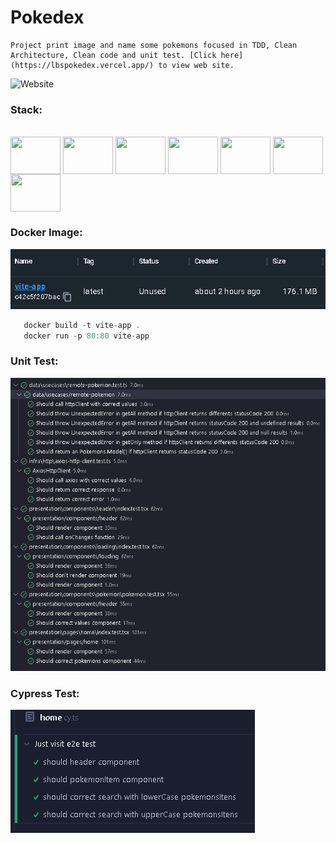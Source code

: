 # Pokedex
    Project print image and name some pokemons focused in TDD, Clean Architecture, Clean code and unit test. [Click here](https://lbspokedex.vercel.app/) to view web site.

![Website](https://github.com/LuizGustavoSena/Pokedex/blob/main/public/gif/pokemons.gif)

### Stack:

<div style="display: inline_block"><br>
  <img align="center" height="60" width="80" src="https://vitejs.dev/logo-with-shadow.png" />
  <img align="center" height="60" width="80" src="https://cdn.jsdelivr.net/gh/devicons/devicon/icons/react/react-original.svg" />
  <img align="center" height="60" width="80" src="https://cdn.jsdelivr.net/gh/devicons/devicon/icons/typescript/typescript-original.svg" />
  <img align="center" height="60" width="80" src="https://cdn.jsdelivr.net/gh/devicons/devicon/icons/css3/css3-original.svg" /> 
  <img align="center" height="60" width="80" src="https://www.cypress.io/images/layouts/navbar-brand.svg" />
  <img align="center" height="60" width="80" src="https://cdn.jsdelivr.net/gh/devicons/devicon/icons/docker/docker-original.svg" /> 
  <img align="center" height="60" width="80" src="https://cdn.jsdelivr.net/gh/devicons/devicon/icons/nginx/nginx-original.svg" /> 
</div>

### Docker Image:

![DockerImage](https://github.com/LuizGustavoSena/Pokedex/blob/main/public/img/dockerImage.png)

 ```js
    docker build -t vite-app .
    docker run -p 80:80 vite-app
```

### Unit Test:

![UnitTest](https://github.com/LuizGustavoSena/Pokedex/blob/main/public/img/vitest.png)


### Cypress Test:

![CypressTest](https://github.com/LuizGustavoSena/Pokedex/blob/main/public/img/cypress.png)
